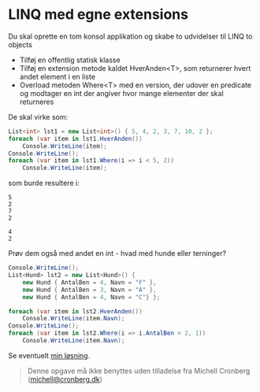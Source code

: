 ﻿# LINQ med egne extensions

Du skal oprette en tom konsol applikation og skabe to udvidelser til LINQ to objects

- Tilføj en offentlig statisk klasse
- Tilføj en extension metode kaldet HverAnden\<T\>, som returnerer hvert andet element i en liste
- Overload metoden Where\<T\> med en version, der udover en predicate og modtager en int der angiver hvor mange elementer der skal returneres

De skal virke som:

```csharp
List<int> lst1 = new List<int>() { 5, 4, 2, 3, 7, 10, 2 };
foreach (var item in lst1.HverAnden())
    Console.WriteLine(item);
Console.WriteLine();
foreach (var item in lst1.Where(i => i < 5, 2))
    Console.WriteLine(item);
```
som burde resultere i:
```
5
2
7
2

4
2
```

Prøv dem også med andet en int - hvad med hunde eller terninger?

```csharp
Console.WriteLine();
List<Hund> lst2 = new List<Hund>() {
    new Hund { AntalBen = 4, Navn = "F" },
    new Hund { AntalBen = 3, Navn = "A" },
    new Hund { AntalBen = 4, Navn = "C"} };

foreach (var item in lst2.HverAnden())
    Console.WriteLine(item.Navn);
Console.WriteLine();
foreach (var item in lst2.Where(i => i.AntalBen > 2, 1))
    Console.WriteLine(item.Navn);
```

Se eventuelt [min løsning](https://github.com/devcronberg/undervisning-cs-opgaver/blob/master/avanceretlinq-extensions/Program.cs).

<!-- footerstart -->
> Denne opgave må ikke benyttes uden tilladelse fra Michell Cronberg (michell@cronberg.dk)
<!-- footerslut -->
